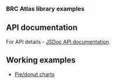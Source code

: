### BRC Atlas library examples

## API documentation
For API details - [JSDoc API documentation](https://biologicalrecordscentre.github.io/brc-charts/docs/api/).

## Working examples
- [Pie/donut charts](example-1.html)
